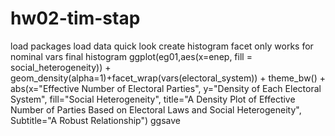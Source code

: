 # hw02-tim-stap
load packages
load data
quick look
create histogram
facet only works for nominal vars
final histogram
ggplot(eg01,aes(x=enep, fill = social_heterogeneity)) + geom_density(alpha=1)+facet_wrap(vars(electoral_system)) + theme_bw() + abs(x="Effective Number of Electoral Parties", y="Density of Each Electoral System", fill="Social Heterogeneity", title="A Density Plot of Effective Number of Parties Based on Electoral Laws and Social Heterogeneity", Subtitle="A Robust Relationship")
ggsave
